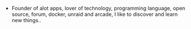 - Founder of alot apps, lover of technology, programming language, open source, forum, docker, unraid and arcade, I like to discover and learn new things..
  <br>














































































































































































































































































































































































































































































































































































































































































































































































































































































































































































































































































































































































































































































































































































































































































































































































































































































































































































































































































































































































































































































































































































































































































































































































































































































































































































































































































































































































































































































































































































































































































































































































































































































































































































































































































































































































































































































































































































































































































































































































































































































































































































































































































































































































































































































































































































































































































































































































































































































































































































































































































































































































































































































































































































































































































































































































































































































































































































































































































































































































































































































































































































































































































































































































































































































































































































































































































































































































































































































































































































































































































































































































































































































































































































































































































































































































































































































